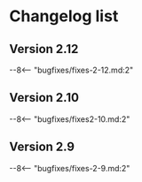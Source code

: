 # Changelog list

## Version 2.12
--8<-- "bugfixes/fixes-2-12.md:2"

## Version 2.10

--8<-- "bugfixes/fixes2-10.md:2"

## Version 2.9

--8<-- "bugfixes/fixes-2-9.md:2"
